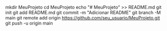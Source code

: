 mkdir MeuProjeto
cd MeuProjeto
echo "# MeuProjeto" >> README.md
git init
git add README.md
git commit -m "Adicionar README"
git branch -M main
git remote add origin https://github.com/seu_usuario/MeuProjeto.git
git push -u origin main
